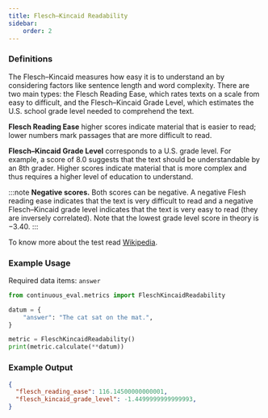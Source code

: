 ```yaml
---
title: Flesch–Kincaid Readability
sidebar:
    order: 2
---
```


### Definitions

The Flesch–Kincaid measures how easy it is to understand an by considering factors like sentence length and word complexity. There are two main types: the Flesch Reading Ease, which rates texts on a scale from easy to difficult, and the Flesch–Kincaid Grade Level, which estimates the U.S. school grade level needed to comprehend the text.

**Flesch Reading Ease** higher scores indicate material that is easier to read; lower numbers mark passages that are more difficult to read.

**Flesch–Kincaid Grade Level** corresponds to a U.S. grade level. For example, a score of 8.0 suggests that the text should be understandable by an 8th grader. Higher scores indicate material that is more complex and thus requires a higher level of education to understand.

:::note
**Negative scores.** Both scores can be negative.
A negative Flesh reading ease indicates that the text is very difficult to read and a negative Flesch–Kincaid grade level indicates that the text is very easy to read (they are inversely correlated).
Note that the lowest grade level score in theory is −3.40.
:::

To know more about the test read [Wikipedia](https://en.wikipedia.org/wiki/Flesch–Kincaid_readability_tests).

### Example Usage

Required data items: `answer`

```python
from continuous_eval.metrics import FleschKincaidReadability

datum = {
    "answer": "The cat sat on the mat.",
}

metric = FleschKincaidReadability()
print(metric.calculate(**datum))
```

### Example Output

```JSON
{
  "flesch_reading_ease": 116.14500000000001,
  "flesch_kincaid_grade_level": -1.4499999999999993,
}
```
